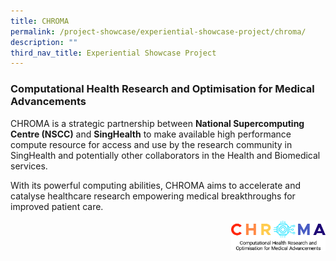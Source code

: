 ```yaml
---
title: CHROMA
permalink: /project-showcase/experiential-showcase-project/chroma/
description: ""
third_nav_title: Experiential Showcase Project
---
```

### **C**omputational **H**ealth **R**esearch and **O**ptimisation for **M**edical **A**dvancements

CHROMA is a strategic partnership between **National Supercomputing Centre (NSCC)** and **SingHealth** to make available high performance compute resource for access and use by the research community in SingHealth and potentially other collaborators in the Health and Biomedical services.

With its powerful computing abilities, CHROMA aims to accelerate and catalyse healthcare research empowering medical breakthroughs for improved patient care.

<img style="width:30%" src="/images/Experiential%20Showcases/chroma%20full%20colour.jpg" align="right">